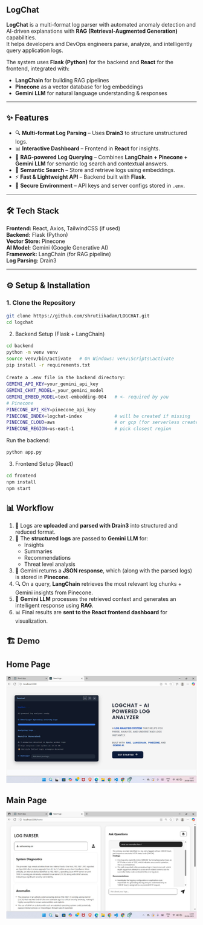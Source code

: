 ## LogChat

**LogChat** is a multi-format log parser with automated anomaly detection and AI-driven explanations with **RAG (Retrieval-Augmented Generation)** capabilities.  
It helps developers and DevOps engineers parse, analyze, and intelligently query application logs.  

The system uses **Flask (Python)** for the backend and **React** for the frontend, integrated with:  
- **LangChain** for building RAG pipelines  
- **Pinecone** as a vector database for log embeddings  
- **Gemini LLM** for natural language understanding & responses  

---

## ✨ Features

- 🔍 **Multi-format Log Parsing** – Uses **Drain3** to structure unstructured logs.  
- 📊 **Interactive Dashboard** – Frontend in **React** for insights.  
- 🤖 **RAG-powered Log Querying** – Combines **LangChain + Pinecone + Gemini LLM** for semantic log search and contextual answers.  
- 📂 **Semantic Search** – Store and retrieve logs using embeddings.  
- ⚡ **Fast & Lightweight API** – Backend built with **Flask**.  
- 🔐 **Secure Environment** – API keys and server configs stored in `.env`.  

---

## 🛠️ Tech Stack

**Frontend:** React, Axios, TailwindCSS (if used)  
**Backend:** Flask (Python)  
**Vector Store:** Pinecone  
**AI Model:** Gemini (Google Generative AI)  
**Framework:** LangChain (for RAG pipeline)  
**Log Parsing:** Drain3  

---

## ⚙️ Setup & Installation

### 1. Clone the Repository
```bash
git clone https://github.com/shrutiikadam/LOGCHAT.git
cd logchat
``` 
2. Backend Setup (Flask + LangChain)
```bash
cd backend
python -m venv venv
source venv/bin/activate   # On Windows: venv\Scripts\activate
pip install -r requirements.txt

Create a .env file in the backend directory:
GEMINI_API_KEY=your_gemini_api_key
GEMINI_CHAT_MODEL=_your_gemini_model
GEMINI_EMBED_MODEL=text-embedding-004   # <- required by you
# Pinecone
PINECONE_API_KEY=pinecone_api_key
PINECONE_INDEX=logchat-index            # will be created if missing
PINECONE_CLOUD=aws                      # or gcp (for serverless create)
PINECONE_REGION=us-east-1               # pick closest region
```

Run the backend:
```bash
python app.py
```
3. Frontend Setup (React)
```bash
cd frontend
npm install
npm start
```

## 📊 Workflow

1. 📝 Logs are **uploaded** and **parsed with Drain3** into structured and reduced format.  
2. 🤖 The **structured logs** are passed to **Gemini LLM** for:  
   - Insights  
   - Summaries  
   - Recommendations  
   - Threat level analysis  
3. 📂 Gemini returns a **JSON response**, which (along with the parsed logs) is stored in **Pinecone**.  
4. 🔍 On a query, **LangChain** retrieves the most relevant log chunks + Gemini insights from Pinecone.  
5. 🤖 **Gemini LLM** processes the retrieved context and generates an intelligent response using **RAG**.  
6. 📊 Final results are **sent to the React frontend dashboard** for visualization.  

## 🏗️ Demo

##  Home Page
![Home Page ](images/home.jpg)
##  Main Page
![Main Page](images/analyzer.jpg)